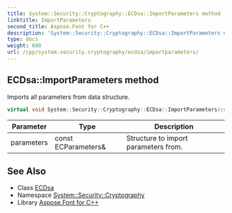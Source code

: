 ```yaml
---
title: System::Security::Cryptography::ECDsa::ImportParameters method
linktitle: ImportParameters
second_title: Aspose.Font for C++
description: 'System::Security::Cryptography::ECDsa::ImportParameters method. Imports all parameters from data structure in C++.'
type: docs
weight: 600
url: /cpp/system.security.cryptography/ecdsa/importparameters/
---
```

## ECDsa::ImportParameters method


Imports all parameters from data structure.

```cpp
virtual void System::Security::Cryptography::ECDsa::ImportParameters(const ECParameters &parameters)
```


| Parameter | Type | Description |
| --- | --- | --- |
| parameters | const ECParameters\& | Structure to import parameters from. |

## See Also

* Class [ECDsa](../)
* Namespace [System::Security::Cryptography](../../)
* Library [Aspose.Font for C++](../../../)
